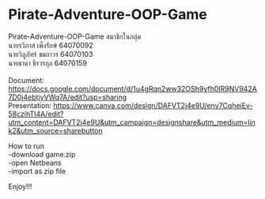 # Pirate-Adventure-OOP-Game
Pirate-Adventure-OOP-Game 
สมาชิกในกลุ่ม<br>
นายรวิภาส เพ็งรักษ์ 64070092 <br>
นายวิภูภัทร์ ชมถาวร 64070103 <br>
นายธาดา ธีรวรกุล 64070159<br>
<br>
Document: https://docs.google.com/document/d/1u4gRqn2ww32OSh9yfh0IR9NV942A7D0j4ebtjyVWq7A/edit?usp=sharing<br>
Presentation: https://www.canva.com/design/DAFVT2j4e9U/env7CqheiEv-58czihTI4A/edit?utm_content=DAFVT2j4e9U&utm_campaign=designshare&utm_medium=link2&utm_source=sharebutton<br>

  How to run <br>
  -download game.zip<br>
  -open Netbeans<br>
  -import as zip file<br>
  
  Enjoy!!!<br>
